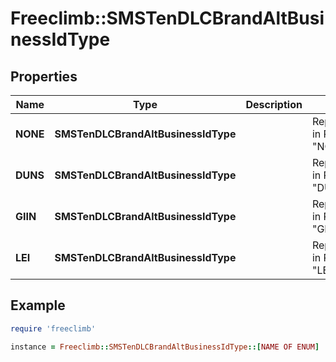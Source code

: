 # Freeclimb::SMSTenDLCBrandAltBusinessIdType

## Properties

| Name | Type | Description | Notes |
| ---- | ---- | ----------- | ----- |
| **NONE** | **SMSTenDLCBrandAltBusinessIdType** |  | Represented in Ruby as "NONE" |
| **DUNS** | **SMSTenDLCBrandAltBusinessIdType** |  | Represented in Ruby as "DUNS" |
| **GIIN** | **SMSTenDLCBrandAltBusinessIdType** |  | Represented in Ruby as "GIIN" |
| **LEI** | **SMSTenDLCBrandAltBusinessIdType** |  | Represented in Ruby as "LEI" |

## Example

```ruby
require 'freeclimb'

instance = Freeclimb::SMSTenDLCBrandAltBusinessIdType::[NAME OF ENUM]
```

